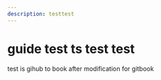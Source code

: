 ```yaml
---
description: testtest
---
```


# guide test ts test test

test is gihub to book after modification for gitbook

